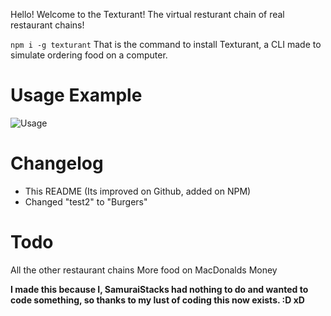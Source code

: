 Hello! Welcome to the Texturant! The virtual resturant chain of real restaurant chains!

`npm i -g texturant`
That is the command to install Texturant, a CLI made to simulate ordering food on a computer.

# Usage Example
![Usage](https://samuraistacks-leader-of-the.succ.world/i/nxrl6a52.gif)

# Changelog
+ This README (Its improved on Github, added on NPM)
+ Changed "test2" to "Burgers"

# Todo
All the other restaurant chains
 More food on MacDonalds
 Money


**I made this because I, SamuraiStacks had nothing to do and wanted to code something, so thanks to my lust of coding this now exists. :D xD**
